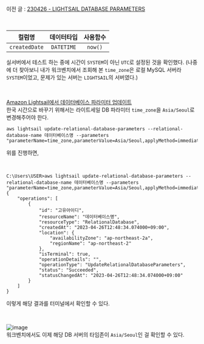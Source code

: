 이전 글 : [230426 - LIGHTSAIL DATABASE PARAMETERS](https://github.com/waveinyu/dev-yu-Error/blob/main/230426%20-%20LIGHTSAIL%20DATABASE%20PARAMETERS.md)

<br>

|    컬럼명     | 데이터타입 | 사용함수 |
| :-----------: | :--------: | :------: |
| `createdDate` | `DATETIME` | `now()`  |

실서버에서 테스트 하는 중에 시간이 `SYSTEM`이 아닌 `UTC`로 설정된 것을 확인했다. (나중에 더 찾아보니 내가 워크벤치에서 조회해 본 `time_zone`은 로컬 MySQL 서버라 `SYSTEM`이었고, 문제가 있는 서버는 `LIGHTSAIL`의 서버였다.)

<br>

[Amazon Lightsail에서 데이터베이스 파라미터 업데이트](https://lightsail.aws.amazon.com/ls/docs/ko_kr/articles/amazon-lightsail-updating-database-parameters)<br>
한국 시간으로 바꾸기 위해서는 라이트세일 DB 파라미터 `time_zone`을 `Asia/Seoul`로 변경해주어야 한다.

```terminal
aws lightsail update-relational-database-parameters --relational-database-name 데이터베이스명 --parameters "parameterName=time_zone,parameterValue=Asia/Seoul,applyMethod=immediate"
```

위를 진행하면,

<br>

```terminal
C:\Users\USER>aws lightsail update-relational-database-parameters --relational-database-name 데이터베이스명 --parameters "parameterName=time_zone,parameterValue=Asia/Seoul,applyMethod=immediate"
{
    "operations": [
        {
            "id": "고유아이디",
            "resourceName": "데이터베이스명",
            "resourceType": "RelationalDatabase",
            "createdAt": "2023-04-26T12:48:34.074000+09:00",
            "location": {
                "availabilityZone": "ap-northeast-2a",
                "regionName": "ap-northeast-2"
            },
            "isTerminal": true,
            "operationDetails": "",
            "operationType": "UpdateRelationalDatabaseParameters",
            "status": "Succeeded",
            "statusChangedAt": "2023-04-26T12:48:34.074000+09:00"
        }
    ]
}
```

이렇게 해당 결과를 터미널에서 확인할 수 있다.

<br>

![image](https://user-images.githubusercontent.com/99732695/234733085-8293a377-6f4e-4a3e-9abd-b6394243c4d7.png)<br>
워크벤치에서도 이제 해당 DB 서버의 타임존이 `Asia/Seoul`인 걸 확인할 수 있다.

